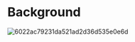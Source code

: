 # Background
![6022ac79231da521ad2d36d535e0e6d](https://user-images.githubusercontent.com/91862733/136654780-8e869e9e-36a8-4361-856e-9a4fdecb8e14.jpg)
